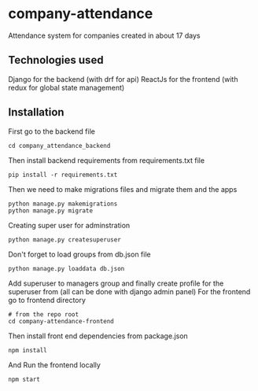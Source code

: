 # company-attendance
Attendance system for companies created in about 17 days

## Technologies used
Django for the backend (with drf for api)
ReactJs for the frontend (with redux for global state management)

## Installation
First go to the backend file
```commandline
cd company_attendance_backend
```
Then install backend requirements from requirements.txt file
```commandline
pip install -r requirements.txt
```
Then we need to make migrations files and migrate them and the apps
```commandline
python manage.py makemigrations
python manage.py migrate
```
Creating super user for adminstration
```commandline
python manage.py createsuperuser
```
Don't forget to load groups from db.json file
```commandline
python manage.py loaddata db.json
```
Add superuser to managers group and finally create profile for the superuser from (all can be done with django admin panel)
For the frontend go to frontend directory
```commandline
# from the repo root
cd company-attendance-frontend
```
Then install front end dependencies from package.json
```commandline
npm install
```
And Run the frontend locally
```commanline
npm start
```